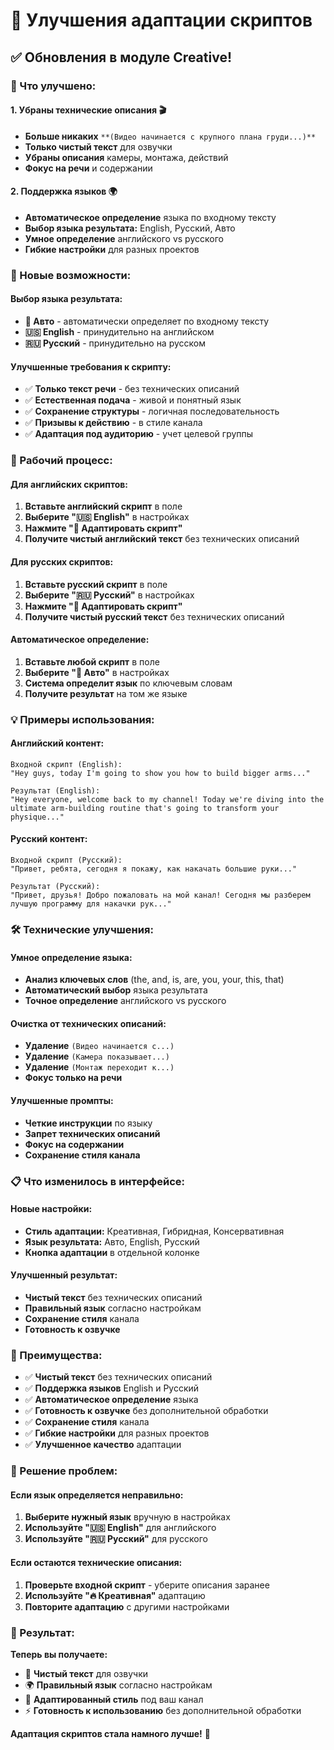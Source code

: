 # 🎨 Улучшения адаптации скриптов

## ✅ Обновления в модуле Creative!

### 🚀 Что улучшено:

#### **1. Убраны технические описания** 🎬
- **Больше никаких** `**(Видео начинается с крупного плана груди...)**`
- **Только чистый текст** для озвучки
- **Убраны описания** камеры, монтажа, действий
- **Фокус на речи** и содержании

#### **2. Поддержка языков** 🌍
- **Автоматическое определение** языка по входному тексту
- **Выбор языка результата:** English, Русский, Авто
- **Умное определение** английского vs русского
- **Гибкие настройки** для разных проектов

### 🎯 Новые возможности:

#### **Выбор языка результата:**
- **🤖 Авто** - автоматически определяет по входному тексту
- **🇺🇸 English** - принудительно на английском
- **🇷🇺 Русский** - принудительно на русском

#### **Улучшенные требования к скрипту:**
- ✅ **Только текст речи** - без технических описаний
- ✅ **Естественная подача** - живой и понятный язык
- ✅ **Сохранение структуры** - логичная последовательность
- ✅ **Призывы к действию** - в стиле канала
- ✅ **Адаптация под аудиторию** - учет целевой группы

### 🔄 Рабочий процесс:

#### **Для английских скриптов:**
1. **Вставьте английский скрипт** в поле
2. **Выберите "🇺🇸 English"** в настройках
3. **Нажмите "🎨 Адаптировать скрипт"**
4. **Получите чистый английский текст** без технических описаний

#### **Для русских скриптов:**
1. **Вставьте русский скрипт** в поле
2. **Выберите "🇷🇺 Русский"** в настройках
3. **Нажмите "🎨 Адаптировать скрипт"**
4. **Получите чистый русский текст** без технических описаний

#### **Автоматическое определение:**
1. **Вставьте любой скрипт** в поле
2. **Выберите "🤖 Авто"** в настройках
3. **Система определит язык** по ключевым словам
4. **Получите результат** на том же языке

### 💡 Примеры использования:

#### **Английский контент:**
```
Входной скрипт (English):
"Hey guys, today I'm going to show you how to build bigger arms..."

Результат (English):
"Hey everyone, welcome back to my channel! Today we're diving into the ultimate arm-building routine that's going to transform your physique..."
```

#### **Русский контент:**
```
Входной скрипт (Русский):
"Привет, ребята, сегодня я покажу, как накачать большие руки..."

Результат (Русский):
"Привет, друзья! Добро пожаловать на мой канал! Сегодня мы разберем лучшую программу для накачки рук..."
```

### 🛠️ Технические улучшения:

#### **Умное определение языка:**
- **Анализ ключевых слов** (the, and, is, are, you, your, this, that)
- **Автоматический выбор** языка результата
- **Точное определение** английского vs русского

#### **Очистка от технических описаний:**
- **Удаление** `(Видео начинается с...)`
- **Удаление** `(Камера показывает...)`
- **Удаление** `(Монтаж переходит к...)`
- **Фокус только на речи**

#### **Улучшенные промпты:**
- **Четкие инструкции** по языку
- **Запрет технических описаний**
- **Фокус на содержании**
- **Сохранение стиля канала**

### 📋 Что изменилось в интерфейсе:

#### **Новые настройки:**
- **Стиль адаптации:** Креативная, Гибридная, Консервативная
- **Язык результата:** Авто, English, Русский
- **Кнопка адаптации** в отдельной колонке

#### **Улучшенный результат:**
- **Чистый текст** без технических описаний
- **Правильный язык** согласно настройкам
- **Сохранение стиля** канала
- **Готовность к озвучке**

### 🎊 Преимущества:

- ✅ **Чистый текст** без технических описаний
- ✅ **Поддержка языков** English и Русский
- ✅ **Автоматическое определение** языка
- ✅ **Готовность к озвучке** без дополнительной обработки
- ✅ **Сохранение стиля** канала
- ✅ **Гибкие настройки** для разных проектов
- ✅ **Улучшенное качество** адаптации

### 🔧 Решение проблем:

#### **Если язык определяется неправильно:**
1. **Выберите нужный язык** вручную в настройках
2. **Используйте "🇺🇸 English"** для английского
3. **Используйте "🇷🇺 Русский"** для русского

#### **Если остаются технические описания:**
1. **Проверьте входной скрипт** - уберите описания заранее
2. **Используйте "🔥 Креативная"** адаптацию
3. **Повторите адаптацию** с другими настройками

### 🚀 Результат:

**Теперь вы получаете:**
- 📝 **Чистый текст** для озвучки
- 🌍 **Правильный язык** согласно настройкам
- 🎨 **Адаптированный стиль** под ваш канал
- ⚡ **Готовность к использованию** без дополнительной обработки

**Адаптация скриптов стала намного лучше!** 🎉







